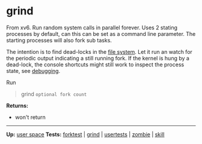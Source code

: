# grind

From xv6.
Run random system calls in parallel forever. Uses 2 stating processes by default, can this can be set as a command line parameter. The starting processes will also fork sub tasks.

The intention is to find dead-locks in the [file system](docs/kernel/file_system/file_system.md). Let it run an watch for the periodic output indicating a still running fork. If the kernel is hung by a dead-lock, the console shortcuts might still work to inspect the process state, see [debugging](docs/debugging.md).

Run
> grind `optional fork count`

**Returns:**
- won't return

---
**Up:** [user space](../userspace.md)
**Tests:** [forktest](forktest.md) | [grind](grind.md) | [usertests](usertests.md) | [zombie](zombie.md) | [skill](skill.md)
